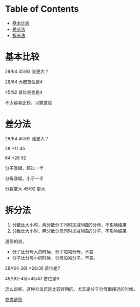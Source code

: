 # Table of Contents

* [基本比较](#基本比较)
* [差分法](#差分法)
* [拆分法](#拆分法)




# 基本比较

28/64     45/92  谁更大？

28/64 大概首位是4

45/92 首位是也是4

不太容易比较，只能直除

# 差分法

28/64     45/92  谁更大？

28    +17      45

64     +28     92

分子涨幅，超过一半

分母涨幅，小于一半

分数变大   45/92 更大 

# 拆分法

1. 分数比大小时，两分数分子同时加减N倍的分母，不影响结果
2. 分数比大小时，两分数分母同时加减N倍的分子，不影响结果

通俗的说，

+ 分子比分母大的时候，分子加减分母，不变
+ 分子比分母小的时候，分母加减分子，不变。

28/(64-28) =28/36  首位是7 

 45/(92-45)=45/47 首位是9 

怎么说呢，这种方法还是比较好用的，尤其是分子分母很接近的时候。

[参考链接](https://www.douyin.com/video/7322410459401899291)

